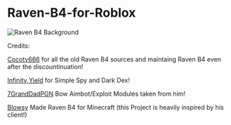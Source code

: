 # Raven-B4-for-Roblox
![Raven B4 Background](https://github.com/NearB4/Raven-B4-For-Roblox/assets/171292678/94429da2-7203-4637-ba50-f2b331c45715)

Credits:

[Cocotv666](https://github.com/cocotv666) for all the old Raven B4 sources and maintaing Raven B4 even after the discountinuation!
 
[Infinity Yield](https://github.com/EdgeIY/infiniteyield) for Simple Spy and Dark Dex!

[7GrandDadPGN](https://github.com/7GrandDadPGN) Bow Aimbot/Exploit Modules taken from him!

[Blowsy](https://www.youtube.com/@blowsy) Made Raven B4 for Minecraft (this Project is heavily inspired by his client!)
